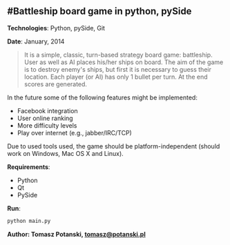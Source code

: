 #Battleship board game in python, pySide
---


**Technologies**: Python, pySide, Git

**Date**: January, 2014

>It is a simple, classic, turn-based strategy board game: battleship. User as well as AI places his/her ships on 
board. The aim of the game is to destroy enemy's ships, but first it is necessary to guess their location. Each 
player (or 
AI) has only 1 bullet per turn. At the end scores are generated. 

In the future some of the following features might be implemented:

- Facebook integration
- User online ranking
- More difficulty levels
- Play over internet (e.g., jabber/IRC/TCP)

Due to used tools used, the game should be platform-independent (should work on Windows, Mac OS X and Linux). 

**Requirements**:

- Python
- Qt
- PySide

**Run**: 
```sh 
python main.py
```

**Author: Tomasz Potanski, tomasz@potanski.pl**
